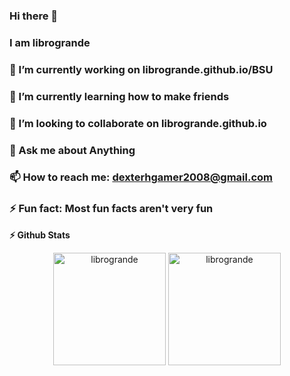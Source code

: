 ### Hi there 👋
### I am librogrande
### 🔭 I’m currently working on librogrande.github.io/BSU
### 🌱 I’m currently learning how to make friends
### 👯 I’m looking to collaborate on librogrande.github.io
### 💬 Ask me about Anything
### 📫 How to reach me: dexterhgamer2008@gmail.com
### ⚡ Fun fact: Most fun facts aren't very fun

<summary><b>⚡ Github Stats</b></summary>
<p align="center"><img height="180em" src="https://github-readme-stats.vercel.app/api?username=librogrande&hide_border=true&count_private=true&show_icons=true&theme=radical" alt="librogrande" align = "center"/>
<img height="180em" src="https://github-readme-stats.vercel.app/api/top-langs?username=librogrande&show_icons=true&locale=en&layout=compact&hide_border=true&theme=radical" alt="librogrande" align = "center"/></p>
